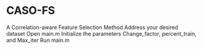 # CASO-FS
A Correlation-aware Feature Selection Method
Address your desired dataset
Open main.m
Initialize the parameters Change_factor, percent_train, and Max_iter
Run main.m 
